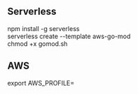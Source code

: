 ## Serverless
npm install -g serverless </br>
serverless create --template aws-go-mod </br>
chmod +x gomod.sh

## AWS
export AWS_PROFILE=<profile> </br>
